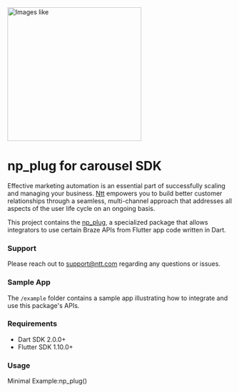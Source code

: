 <img src="https://fancycrave.com/wp-content/uploads/2019/12/Free-Nature-Pictures-min.jpg" width="300" title="Images like " />

# np_plug for carousel SDK

Effective marketing automation is an essential part of successfully scaling and managing your business. [Ntt](https://www.nettantra.com/) empowers you to build better customer relationships through a seamless, multi-channel approach that addresses all aspects of the user life cycle on an ongoing basis.

This project contains the [ np_plug](https://www.nettantra.com/), a specialized package that allows integrators to use certain Braze APIs from Flutter app code written in Dart.


### Support

Please reach out to support@ntt.com regarding any questions or issues.

### Sample App

The `/example` folder contains a sample app illustrating how to integrate and use this package's APIs.

### Requirements
- Dart SDK 2.0.0+
- Flutter SDK 1.10.0+

### Usage

Minimal Example:np_plug()
